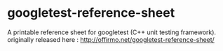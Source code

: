 googletest-reference-sheet
==========================

A printable reference sheet for googletest (C++ unit testing framework). originally released here : http://offirmo.net/googletest-reference-sheet/